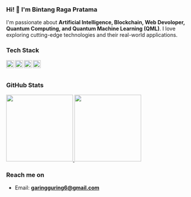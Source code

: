 ### Hi! 👋 I'm Bintang Raga Pratama

I'm passionate about **Artificial Intelligence, Blockchain, Web Devoloper, Quantum Computing, and Quantum Machine Learning (QML)**. I love exploring cutting-edge technologies and their real-world applications.

### **Tech Stack**
<a href="#"><img align="left" alt="Python" title="Python" width="21px" src="https://upload.wikimedia.org/wikipedia/commons/c/c3/Python-logo-notext.svg" /></a>
<a href="https://ethereum.org/en/developers/"><img align="left" alt="Ethereum" title="Ethereum" width="21px" src="https://upload.wikimedia.org/wikipedia/commons/0/05/Ethereum_logo_2014.svg" /></a>
<a href="https://www.tensorflow.org/"><img align="left" alt="TensorFlow" title="TensorFlow" width="21px" src="https://upload.wikimedia.org/wikipedia/commons/2/2d/Tensorflow_logo.svg" /></a>
<a href="https://qiskit.org/documentation/machine_learning/"><img align="left" alt="Quantum Machine Learning (QML)" title="Quantum Machine Learning (QML)" width="21px" src="https://qiskit.org/images/qiskit-logo-dark.svg" /></a>
<br><br>

### **GitHub Stats**
<p align="left">
<a href="https://github.com/SuryakandaRagaWistara">
  <img height="180em" src="https://github-readme-stats-eight-theta.vercel.app/api?username=SuryakandaRagaWistara&show_icons=true&theme=algolia&include_all_commits=true&count_private=true"/>
  <img height="180em" src="https://github-readme-stats-eight-theta.vercel.app/api/top-langs/?username=SuryakandaRagaWistara&layout=compact&langs_count=8&theme=algolia"/>
</a>
</p>

### **Reach me on**
- Email: **garingguring6@gmail.com**

